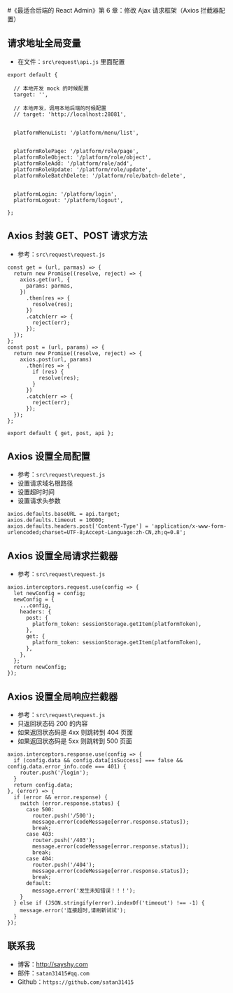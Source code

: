#《最适合后端的 React Admin》第 6 章：修改 Ajax 请求框架（Axios 拦截器配置）


## 请求地址全局变量

- 在文件：`src\request\api.js` 里面配置

```
export default {

  // 本地开发 mock 的时候配置
  target: '',

  // 本地开发，调用本地后端的时候配置
  // target: 'http://localhost:28081',


  platformMenuList: '/platform/menu/list',


  platformRolePage: '/platform/role/page',
  platformRoleObject: '/platform/role/object',
  platformRoleAdd: '/platform/role/add',
  platformRoleUpdate: '/platform/role/update',
  platformRoleBatchDelete: '/platform/role/batch-delete',


  platformLogin: '/platform/login',
  platformLogout: '/platform/logout',

};
```


## Axios 封装 GET、POST 请求方法

- 参考：`src\request\request.js`

```
const get = (url, parmas) => {
  return new Promise((resolve, reject) => {
    axios.get(url, {
      params: parmas,
    })
      .then(res => {
        resolve(res);
      })
      .catch(err => {
        reject(err);
      });
  });
};
const post = (url, params) => {
  return new Promise((resolve, reject) => {
    axios.post(url, params)
      .then(res => {
        if (res) {
          resolve(res);
        }
      })
      .catch(err => {
        reject(err);
      });
  });
};

export default { get, post, api };
```


## Axios 设置全局配置

- 参考：`src\request\request.js`
- 设置请求域名根路径
- 设置超时时间
- 设置请求头参数

```
axios.defaults.baseURL = api.target;
axios.defaults.timeout = 10000;
axios.defaults.headers.post['Content-Type'] = 'application/x-www-form-urlencoded;charset=UTF-8;Accept-Language:zh-CN,zh;q=0.8';
```


## Axios 设置全局请求拦截器

- 参考：`src\request\request.js`

```
axios.interceptors.request.use(config => {
  let newConfig = config;
  newConfig = {
    ...config,
    headers: {
      post: {
        platform_token: sessionStorage.getItem(platformToken),
      },
      get: {
        platform_token: sessionStorage.getItem(platformToken),
      },
    },
  };
  return newConfig;
});
```


## Axios 设置全局响应拦截器

- 参考：`src\request\request.js`
- 只返回状态码 200 的内容
- 如果返回状态码是 4xx 则跳转到 404 页面
- 如果返回状态码是 5xx 则跳转到 500 页面

```
axios.interceptors.response.use(config => {
  if (config.data && config.data[isSuccess] === false && config.data.error_info.code === 401) {
    router.push('/login');
  }
  return config.data;
}, (error) => {
  if (error && error.response) {
    switch (error.response.status) {
      case 500:
        router.push('/500');
        message.error(codeMessage[error.response.status]);
        break;
      case 403:
        router.push('/403');
        message.error(codeMessage[error.response.status]);
        break;
      case 404:
        router.push('/404');
        message.error(codeMessage[error.response.status]);
        break;
      default:
        message.error('发生未知错误！！！');
    }
  } else if (JSON.stringify(error).indexOf('timeout') !== -1) {
    message.error('连接超时,请刷新试试');
  }
});
```


## 联系我

- 博客：<http://sayshy.com>
- 邮件：`satan31415#qq.com`
- Github：`https://github.com/satan31415`
